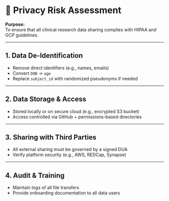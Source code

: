 # 🔐 Privacy Risk Assessment

**Purpose:**  
To ensure that all clinical research data sharing complies with HIPAA and GCP guidelines.

---

## 1. Data De-Identification
- Remove direct identifiers (e.g., names, emails)
- Convert `DOB` → `age`
- Replace `subject_id` with randomized pseudonyms if needed

---

## 2. Data Storage & Access
- Stored locally or on secure cloud (e.g., encrypted S3 bucket)
- Access controlled via GitHub + permissions-based directories

---

## 3. Sharing with Third Parties
- All external sharing must be governed by a signed DUA
- Verify platform security (e.g., AWS, REDCap, Synapse)

---

## 4. Audit & Training
- Maintain logs of all file transfers
- Provide onboarding documentation to all data users
